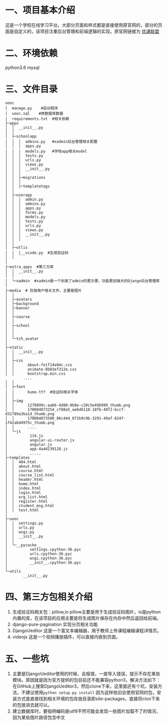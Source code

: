 # 一、项目基本介绍
  这是一个学校在线学习平台。大部分页面和样式都是直接使用原官网的，部分的页面是自定义的，该项目注重后台管理和前端逻辑的实现。原官网链接为
[优课联盟](http://www.uooc.net.cn/league/union)
# 二、环境依赖
  python3.6
  mysql
# 三、文件目录
```
uooc
│  manage.py	#启动程序
│  uooc.sql    #原数据库数据
|  requirements.txt  #相关依赖
├─apps
│  │  __init__.py
│  │  
│  ├─schoolapp 
│  │  │  adminx.py   #xadmin后台管理相关配置
│  │  │  apps.py
│  │  │  models.py   #学校app相关model
│  │  │  tests.py
│  │  │  urls.py
│  │  │  views.py
│  │  │  __init__.py
│  │  │  
│  │  ├─migrations   
│  │  │          
│  │  ├─templatetags
│  │          
│  ├─userapp
│  │  │  admin.py
│  │  │  adminx.py
│  │  │  apps.py
│  │  │  forms.py
│  │  │  models.py
│  │  │  tests.py
│  │  │  urls.py
│  │  │  views.py
│  │  │  __init__.py
│  │  │  
│  │  
│  ├─utlis
│  │  │__vcode.py  #生成验证码
│  │          
│          
├─extra_apps  #第三方库
│  │  __init__.py
│  │  
│  └─xadmin  #xadmin是一个封装了admin的更方便，功能更加强大的Django后台管理库
│              
├─media  # 存放用户相关文件，主要是图片
│  │  
│  ├─avatars  
│  ├─background 
│  ├─banner   
│  │              
│  ├─course
│  │ 
│  ├─school
│  │              
│  │          
│  └─tch_avatar
│                  
├─static
│  │  __init__.py
│  │  
│  ├─css
│  │      about-fe1f14e04c.css
│  │      animate-8b03ef312e.css
│  │      bootstrap.min.css
		....
│  │      
│  ├─font
│  │      kumo.ttf  #验证码相关字体
│  │      
│  ├─img
│  │      1270899c-aa66-4d80-8b8e-c20c5e49b999_thumb.png
│  │      170804073254_cf88a5_ae6d6118-18fb-48f2-bccf-d31789a3ba1d_thumb.png
│  │      170804073500_86c444_071b9c9b-3291-49af-824f-1f42abd4975c_thumb.png
│  │      ....
│  └─js
│          114.js
│          angular-ui-router.js
│          angular.js
│          app-4a4d239128.js
│          .....
├─templates
│  │  404.html
│  │  about.html
│  │  course.html
│  │  course_list.html
│  │  header.html
│  │  home.html
│  │  index.html
│  │  login.html
│  │  org_list.html
│  │  register.html
│  │  student_msg.html
│  │  test.html
│          
├─uooc
│  │  settings.py
│  │  urls.py
│  │  wsgi.py
│  │  __init__.py
│  │  
│  └─__pycache__
│          settings.cpython-36.pyc
│          urls.cpython-36.pyc
│          wsgi.cpython-36.pyc
│          __init__.cpython-36.pyc
│          
└─utils
        __init__.py
```
# 四、第三方包相关介绍
1. 生成验证码相关包：pillow,io
   pillow主要是用于生成验证码图片，io是python内置的库，在该项目的应用主要是将生成图片保存在内存中然后返回给前端。
2.  django-pure-pagination
    实现分页相关功能
3.  DjangoUeditor
    这是一个富文本编辑器，用于教师上传课程编辑课程详情页。
4. videojs
    这是一个视频播放插件，可以直接内嵌到页面。
    
# 五、一些坑
1. 主要是DjangoUeditor使用的时候，会报错，一直导入错误，提示不存在某些模块。原因就是因为官方提供的包目前还不能兼容python3，解决方法如下：
  在GitHub上搜索DjangoUeditor3，然后clone下来，这里面还有个坑，安装方法，不建议使用`python setup.py install` 因为这样依旧会使用官网的包，安装方式是直接找到相关环境的包存放目录即site-packages，直接将clon下来的包放进去就可以。
2. 建立数据库时，要指明编码是utf8不然可能会发现一些图片加载不了的情况，因为某些图片路径包含中文
